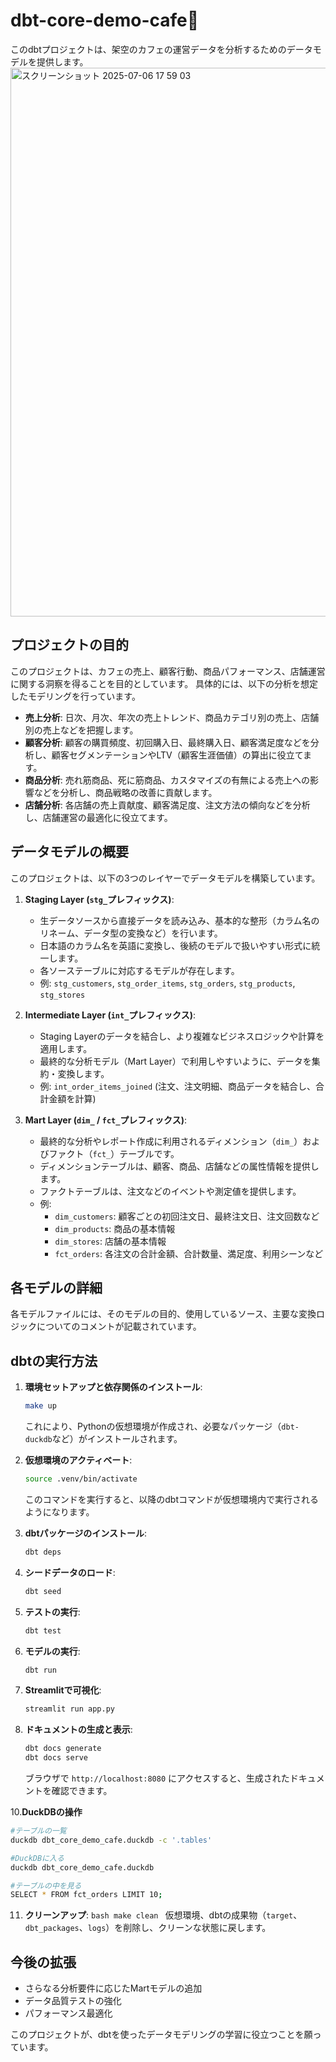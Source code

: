# dbt-core-demo-cafe🥷

このdbtプロジェクトは、架空のカフェの運営データを分析するためのデータモデルを提供します。
<img width="878" alt="スクリーンショット 2025-07-06 17 59 03" src="https://github.com/user-attachments/assets/54404022-df87-4017-be50-9615f0ff4d28" />

## プロジェクトの目的

このプロジェクトは、カフェの売上、顧客行動、商品パフォーマンス、店舗運営に関する洞察を得ることを目的としています。
具体的には、以下の分析を想定したモデリングを行っています。

- **売上分析**: 日次、月次、年次の売上トレンド、商品カテゴリ別の売上、店舗別の売上などを把握します。
- **顧客分析**: 顧客の購買頻度、初回購入日、最終購入日、顧客満足度などを分析し、顧客セグメンテーションやLTV（顧客生涯価値）の算出に役立てます。
- **商品分析**: 売れ筋商品、死に筋商品、カスタマイズの有無による売上への影響などを分析し、商品戦略の改善に貢献します。
- **店舗分析**: 各店舗の売上貢献度、顧客満足度、注文方法の傾向などを分析し、店舗運営の最適化に役立てます。

## データモデルの概要

このプロジェクトは、以下の3つのレイヤーでデータモデルを構築しています。

1.  **Staging Layer (`stg_`プレフィックス)**:
    - 生データソースから直接データを読み込み、基本的な整形（カラム名のリネーム、データ型の変換など）を行います。
    - 日本語のカラム名を英語に変換し、後続のモデルで扱いやすい形式に統一します。
    - 各ソーステーブルに対応するモデルが存在します。
    - 例: `stg_customers`, `stg_order_items`, `stg_orders`, `stg_products`, `stg_stores`

2.  **Intermediate Layer (`int_`プレフィックス)**:
    - Staging Layerのデータを結合し、より複雑なビジネスロジックや計算を適用します。
    - 最終的な分析モデル（Mart Layer）で利用しやすいように、データを集約・変換します。
    - 例: `int_order_items_joined` (注文、注文明細、商品データを結合し、合計金額を計算)

3.  **Mart Layer (`dim_` / `fct_`プレフィックス)**:
    - 最終的な分析やレポート作成に利用されるディメンション（`dim_`）およびファクト（`fct_`）テーブルです。
    - ディメンションテーブルは、顧客、商品、店舗などの属性情報を提供します。
    - ファクトテーブルは、注文などのイベントや測定値を提供します。
    - 例:
        - `dim_customers`: 顧客ごとの初回注文日、最終注文日、注文回数など
        - `dim_products`: 商品の基本情報
        - `dim_stores`: 店舗の基本情報
        - `fct_orders`: 各注文の合計金額、合計数量、満足度、利用シーンなど

## 各モデルの詳細

各モデルファイルには、そのモデルの目的、使用しているソース、主要な変換ロジックについてのコメントが記載されています。

## dbtの実行方法

1.  **環境セットアップと依存関係のインストール**:
    ```bash
    make up
    ```
    これにより、Pythonの仮想環境が作成され、必要なパッケージ（`dbt-duckdb`など）がインストールされます。

2.  **仮想環境のアクティベート**:
    ```bash
    source .venv/bin/activate
    ```
    このコマンドを実行すると、以降のdbtコマンドが仮想環境内で実行されるようになります。

3.  **dbtパッケージのインストール**:
    ```bash
    dbt deps
    ```

4.  **シードデータのロード**:
    ```bash
    dbt seed
    ```
5.  **テストの実行**:
    ```bash
    dbt test
    ```

6.  **モデルの実行**:
    ```bash
    dbt run
    ```
7.  **Streamlitで可視化**:
    ```bash
    streamlit run app.py
    ```

8.  **ドキュメントの生成と表示**:
    ```bash
    dbt docs generate
    dbt docs serve
    ```
    ブラウザで `http://localhost:8080` にアクセスすると、生成されたドキュメントを確認できます。

10.**DuckDBの操作**
   ```bash
   #テーブルの一覧
   duckdb dbt_core_demo_cafe.duckdb -c '.tables'

   #DuckDBに入る
   duckdb dbt_core_demo_cafe.duckdb

   #テーブルの中を見る
   SELECT * FROM fct_orders LIMIT 10;
   ```

11.  **クリーンアップ**:
    ```bash
    make clean
    ```
    仮想環境、dbtの成果物（`target`、`dbt_packages`、`logs`）を削除し、クリーンな状態に戻します。

## 今後の拡張

- さらなる分析要件に応じたMartモデルの追加
- データ品質テストの強化
- パフォーマンス最適化

このプロジェクトが、dbtを使ったデータモデリングの学習に役立つことを願っています。
